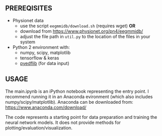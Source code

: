 ## PREREQISITES
- Physionet data 
	- use the script `eegmmidb/download.sh` (requires wget) **OR**
	- download from https://www.physionet.org/pn4/eegmmidb/
	- adjust the file path in `util.py` to the location of the files in your system
- Python 2 environment with:
	- numpy, scipy, matplotlib
	- tensorflow & keras
	- [pyedflib](http://pyedflib.readthedocs.io/en/latest/) (for data input)


## USAGE

The main.ipynb is an iPython notebook representing the entry point. 
I recommend running it in an Anaconda evironment (which also includes numpy/scipy/matplotlib).
Anaconda can be downloaded from: https://www.anaconda.com/download/

The code represents a starting point for data preparation and training the neural network models.
It does not provide methods for plotting/evaluation/visualization.
